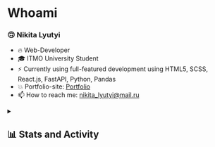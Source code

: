 # Whoami
### 🙃 Nikita Lyutyi
- 🔥 Web-Developer
- 🎓 ITMO University Student
- ⚡ Currently using full-featured development using HTML5, SCSS, React.js, FastAPI, Python, Pandas
- 💥 Portfolio-site: [Portfolio](https://smaf1.vercel.app/)
- 📫 How to reach me: nikita_lyutyi@mail.ru
  <br>
<details>
  <summary><h2>📊 Stats and Activity</h2></summary>
  <h3>🔥 Streak Stats</h3>
    <p>
        <img alt="SmaF1-dev's streak" src="https://github-readme-streak-stats-eight.vercel.app/?user=SmaF1-dev&theme=dark&hide_border=true&short_numbers=true"/>
    </p>

  <h3>💻 GitHub Profile Stats</h3>
    <a href="https://github.com/smaf1-dev">
      <img alt="SmaF1's GitHub stats" src="https://github-readme-stats.vercel.app/api?username=smaf1-dev&show_icons=true&theme=dark&rank_icon=github" height="180px" />
    </a>
    <a href="https://github.com/smaf1-dev">
      <img alt="SmaF1-dev's Top Languages" src="https://github-readme-stats.vercel.app/api/top-langs/?username=smaf1-dev&layout=compact&theme=dark" height="180px"/>
    </a>
</details>
